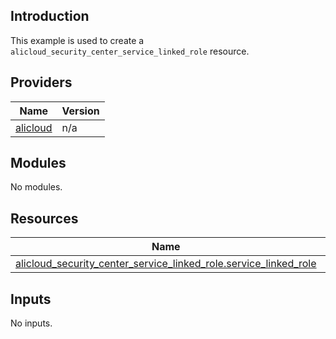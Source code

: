 ## Introduction

This example is used to create a `alicloud_security_center_service_linked_role` resource.

<!-- BEGIN_TF_DOCS -->
## Providers

| Name | Version |
|------|---------|
| <a name="provider_alicloud"></a> [alicloud](#provider\_alicloud) | n/a |

## Modules

No modules.

## Resources

| Name | Type |
|------|------|
| [alicloud_security_center_service_linked_role.service_linked_role](https://registry.terraform.io/providers/aliyun/alicloud/latest/docs/resources/security_center_service_linked_role) | resource |

## Inputs

No inputs.
<!-- END_TF_DOCS -->    